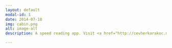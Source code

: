 ```yaml
---
layout: default
modal-id: 1
date: 2014-07-18
img: cabin.png
alt: image-alt
description: A speed reading app. Visit <a href="http://cevherkarakoc.me/Speed-Reading/">APP</a>.

---
```

